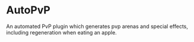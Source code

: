 # AutoPvP
An automated PvP plugin which generates pvp arenas and special effects, including regeneration when eating an apple.
